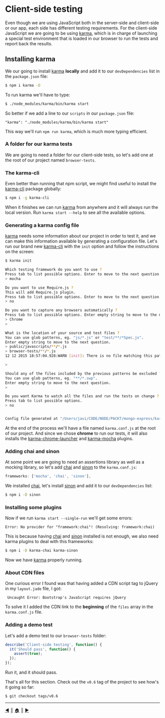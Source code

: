 # Client-side testing
Even though we are using JavaScript both in the server-side and client-side or our app, each side has different testing requirements. For the client-side JavaScript we are going to be using [karma][1], which is in charge of launching a special test environment that is loaded in our browser to run the tests and report back the results.

## Installing karma
We our going to install [karma][1] **locally** and add it to our `devDependencies` list in the `package.json` file:

```bash
$ npm i karma -D
```

To run karma we'll have to type:

```bash
$ ./node_modules/karma/bin/karma start
```

So better if we add a line to our `scripts` in our `package.json` file:

```
"karma": "./node_modules/karma/bin/karma start"
```

This way we'll run `npm run karma`, which is much more typing efficient.

### A folder for our karma tests
We are going to need a folder for our client-side tests, so let's add one at the root of our project named `browser-tests`.

### The karma-cli
Even better than running that npm script, we might find useful to install the [karma-cli][2] package globally:

```bash
$ npm i -g karma-cli
```

When it finishes we can run [karma][1] from anywhere and it will always run the local version. Run `karma start --help` to see all the available options.

### Generating a karma config file
[karma][3] needs some information about our project in order to test it, and we can make this information available by generating a configuration file. Let's run our brand new [karma-cli][2] with the `init` option and follow the instructions on the screen:

```bash
$ karma init

Which testing framework do you want to use ?
Press tab to list possible options. Enter to move to the next question.
> mocha

Do you want to use Require.js ?
This will add Require.js plugin.
Press tab to list possible options. Enter to move to the next question.
> no

Do you want to capture any browsers automatically ?
Press tab to list possible options. Enter empty string to move to the next question.
> Chrome
>

What is the location of your source and test files ?
You can use glob patterns, eg. "js/*.js" or "test/**/*Spec.js".
Enter empty string to move to the next question.
> public/javascripts/**/*.js
> browser-tests/**/*.js
12 12 2015 18:57:04.928:WARN [init]: There is no file matching this pattern.

>

Should any of the files included by the previous patterns be excluded ?
You can use glob patterns, eg. "**/*.swp".
Enter empty string to move to the next question.
>

Do you want Karma to watch all the files and run the tests on change ?
Press tab to list possible options.
> no


Config file generated at "/Users/javi/CODE/NODE/PACKT/mongo-express/karma.conf.js".
```

At the end of the process we'll have a file named `karma.conf.js` at the root of our project. And since we chose **chrome** to run our tests, it will also installs the [karma-chrome-launcher][3] and [karma-mocha][3] plugins.

### Adding chai and sinon
At some point we are going to need an assertions library as well as a mocking library, so let's add [chai][4] and [sinon][5] to the `karma.conf.js`:

```js
frameworks: ['mocha', 'chai', 'sinon'],
```

We installed [chai][4], let's install [sinon][5] and add it to our `devDependencies` list:

```bash
$ npm i -D sinon
```

### Installing some plugins
Now if we run `karma start --single-run` we'll get some errors:

```
Error: No provider for "framework:chai"! (Resolving: framework:chai)
```

This is because having [chai][4] and [sinon][5] installed is not enough, we also need karma plugins to deal with this frameworks:

```bash
$ npm i -D karma-chai karma-sinon
```

Now we have [karma][3] properly running.

### About CDN files
One curious error I found was that having added a CDN script tag to jQuery in my `layout.jade` file, I got:

```
 Uncaught Error: Bootstrap's JavaScript requires jQuery
```

To solve it I added the CDN link to the **beginning** of the `files` array in the `karma.conf.js` file.

### Adding a demo test
Let's add a demo test to our `browser-tests` folder:

```js
describe('Client-side testing', function() {
  it('Should pass', function() {
    assert(true);
  });
});
```

Run it, and it should pass.

That's all for this section. Check out the `v0.6` tag of the project to see how's it going so far:

```
$ git checkout tags/v0.6
```

---
[:arrow_backward:][back] ║ [:house:][home] ║ [:arrow_forward:][next]

<!-- navigation -->
[home]: ../README.md
[back]: testing.md
[next]: database.md

<!-- links -->
[1]: https://github.com/karma-runner/karma
[2]: https://github.com/karma-runner/karma-cli
[3]: https://github.com/karma-runner/karma-mocha
[4]: https://github.com/karma-runner/karma-chrome-launcher
[5]: https://github.com/chaijs/chai
[6]: https://github.com/sinonjs/sinon
